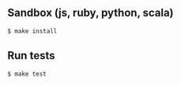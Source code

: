 ## Sandbox (js, ruby, python, scala)

```sh
$ make install
```

## Run tests

```sh
$ make test
```
